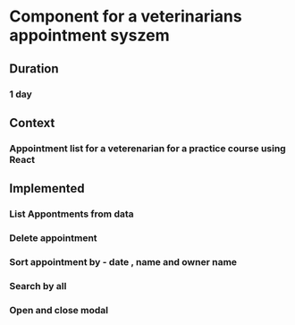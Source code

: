 # Component for a veterinarians appointment syszem


## Duration

###  1 day


## Context

###  Appointment list for a veterenarian for a practice course using React 

## Implemented

### List Appontments from data
### Delete appointment
### Sort appointment by - date ,  name and owner name
### Search by all 
### Open and close modal